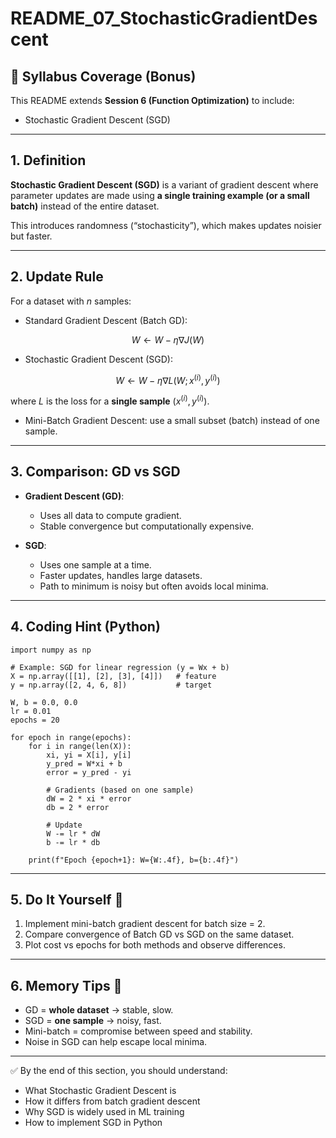 # README_07_StochasticGradientDescent

## 📌 Syllabus Coverage (Bonus)
This README extends **Session 6 (Function Optimization)** to include:
- Stochastic Gradient Descent (SGD)

---

## 1. Definition
**Stochastic Gradient Descent (SGD)** is a variant of gradient descent where parameter updates are made using **a single training example (or a small batch)** instead of the entire dataset.  

This introduces randomness (“stochasticity”), which makes updates noisier but faster.  

---

## 2. Update Rule
For a dataset with $n$ samples:  

- Standard Gradient Descent (Batch GD):  

$$
W \leftarrow W - \eta \nabla J(W)
$$

- Stochastic Gradient Descent (SGD):  

$$
W \leftarrow W - \eta \nabla L(W; x^{(i)}, y^{(i)})
$$  

where $L$ is the loss for a **single sample** $(x^{(i)}, y^{(i)})$.  

- Mini-Batch Gradient Descent: use a small subset (batch) instead of one sample.  

---

## 3. Comparison: GD vs SGD
- **Gradient Descent (GD)**:  
  - Uses all data to compute gradient.  
  - Stable convergence but computationally expensive.  

- **SGD**:  
  - Uses one sample at a time.  
  - Faster updates, handles large datasets.  
  - Path to minimum is noisy but often avoids local minima.  

---

## 4. Coding Hint (Python)
    import numpy as np

    # Example: SGD for linear regression (y = Wx + b)
    X = np.array([[1], [2], [3], [4]])   # feature
    y = np.array([2, 4, 6, 8])           # target

    W, b = 0.0, 0.0
    lr = 0.01
    epochs = 20

    for epoch in range(epochs):
        for i in range(len(X)):
            xi, yi = X[i], y[i]
            y_pred = W*xi + b
            error = y_pred - yi

            # Gradients (based on one sample)
            dW = 2 * xi * error
            db = 2 * error

            # Update
            W -= lr * dW
            b -= lr * db

        print(f"Epoch {epoch+1}: W={W:.4f}, b={b:.4f}")

---

## 5. Do It Yourself 🚀
1. Implement mini-batch gradient descent for batch size = 2.  
2. Compare convergence of Batch GD vs SGD on the same dataset.  
3. Plot cost vs epochs for both methods and observe differences.  

---

## 6. Memory Tips 🧠
- GD = **whole dataset** → stable, slow.  
- SGD = **one sample** → noisy, fast.  
- Mini-batch = compromise between speed and stability.  
- Noise in SGD can help escape local minima.  

---

✅ By the end of this section, you should understand:
- What Stochastic Gradient Descent is  
- How it differs from batch gradient descent  
- Why SGD is widely used in ML training  
- How to implement SGD in Python  

